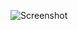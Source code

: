 ![Screenshot](https://raw.githubusercontent.com/Cryakl/Ultimate-RAT-Collection/refs/heads/main/PainRat/PaiN%20RAT%200.1%20Beta%209/Screenshot.png)
